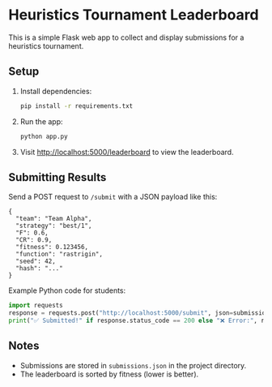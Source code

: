 # Heuristics Tournament Leaderboard

This is a simple Flask web app to collect and display submissions for a heuristics tournament.

## Setup

1. Install dependencies:
   ```bash
   pip install -r requirements.txt
   ```

2. Run the app:
   ```bash
   python app.py
   ```

3. Visit [http://localhost:5000/leaderboard](http://localhost:5000/leaderboard) to view the leaderboard.

## Submitting Results

Send a POST request to `/submit` with a JSON payload like this:

```
{
  "team": "Team Alpha",
  "strategy": "best/1",
  "F": 0.6,
  "CR": 0.9,
  "fitness": 0.123456,
  "function": "rastrigin",
  "seed": 42,
  "hash": "..."
}
```

Example Python code for students:

```python
import requests
response = requests.post("http://localhost:5000/submit", json=submission)
print("✅ Submitted!" if response.status_code == 200 else "❌ Error:", response.text)
```

## Notes
- Submissions are stored in `submissions.json` in the project directory.
- The leaderboard is sorted by fitness (lower is better). 